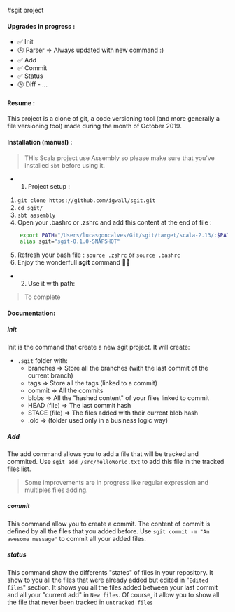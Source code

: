 #sgit project

#### Upgrades in progress : 
- ✅ Init
- 🕓 Parser => Always updated with new command :) 
- ✅ Add
- ✅ Commit
- ✅ Status
- 🕓 Diff
- ...



#### Resume :
This project is a clone of git, a code versioning tool (and more generally a file versioning tool) made during the month of October 2019. 

#### Installation (manual) :
> THis Scala project use Assembly so please make sure that you've installed `sbt` before using it.

- 1. Project setup : 

1. `git clone https://github.com/igwall/sgit.git`
2. `cd sgit/`
3. `sbt assembly`
4. Open your .bashrc or .zshrc and add this content at the end of file : 
```bash
    export PATH="/Users/lucasgoncalves/Git/sgit/target/scala-2.13/:$PATH"
    alias sgit="sgit-0.1.0-SNAPSHOT"
```
5. Refresh your bash file : `source .zshrc` or `source .bashrc`
6. Enjoy the wonderfull **sgit** command 💪🏻


- 2. Use it with path:
> To complete

#### Documentation: 

##### init
Init is the command that create a new sgit project. It will create:
- `.sgit` folder with:
    - branches => Store all the branches (with the last commit of the current branch)
    - tags => Store all the tags (linked to a commit)
    - commit => All the commits
    - blobs => All the "hashed content" of your files linked to commit
    - HEAD (file) => The last commit hash
    - STAGE (file) => The files added with their current blob hash
    - .old => (folder used only in a business logic way)

##### Add
The add command allows you to add a file that will be tracked and commited. 
Use `sgit add /src/helloWorld.txt` to add this file in the tracked files list. 
> Some improvements are in progress like regular expression and multiples files adding. 

##### commit
This command allow you to create a commit. The content of commit is defined by all the files that you added before. 
Use `sgit commit -m "An awesome message"` to commit all your added files. 

##### status
This command show the differents "states" of files in your repository. It show to you all the files that were already added but edited in "`Edited files`" section. It shows you all the files added between your last commit and all your "current add" in `New files`. Of course, it allow you to show all the file that never been tracked in `untracked files`

